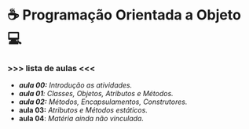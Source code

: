 # :coffee: Programação Orientada a Objeto :computer:

### >>> lista de aulas <<<

- _**aula 00:** Introdução as atividades._
- _**aula 01**: Classes, Objetos, Atributos e Métodos._
- _**aula 02:** Métodos, Encapsulamentos, Construtores._
- **aula 03:** _Atributos e Métodos estáticos._
- **aula 04**: _Matéria ainda não vinculada._
